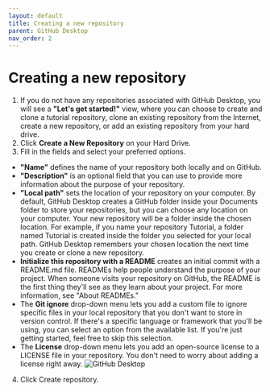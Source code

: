 ```yaml
---
layout: default
title: Creating a new repository
parent: GitHub Desktop
nav_order: 2
---
```

# Creating a new repository  
1. If you do not have any repositories associated with GitHub Desktop, you will see a **"Let's get started!"** view, where you can choose to create and clone a tutorial repository, clone an existing repository from the Internet, create a new repository, or add an existing repository from your hard drive.
2. Click **Create a New Repository** on your Hard Drive.
3. Fill in the fields and select your preferred options.  
* **"Name"** defines the name of your repository both locally and on GitHub.  
* **"Description"** is an optional field that you can use to provide more information about the purpose of your repository.  
* **"Local path"** sets the location of your repository on your computer. By default, GitHub Desktop creates a GitHub folder inside your Documents folder to store your repositories, but you can choose any location on your computer. Your new repository will be a folder inside the chosen location. For example, if you name your repository Tutorial, a folder named Tutorial is created inside the folder you selected for your local path. GitHub Desktop remembers your chosen location the next time you create or clone a new repository.  
* **Initialize this repository with a README** creates an initial commit with a README.md file. READMEs help people understand the purpose of your project. When someone visits your repository on GitHub, the README is the first thing they'll see as they learn about your project. For more information, see "About READMEs."  
* The **Git ignore** drop-down menu lets you add a custom file to ignore specific files in your local repository that you don't want to store in version control. If there's a specific language or framework that you'll be using, you can select an option from the available list. If you're just getting started, feel free to skip this selection.  
* The **License** drop-down menu lets you add an open-source license to a LICENSE file in your repository. You don't need to worry about adding a license right away. 
![GitHub Desktop](/assets/images/D4.jpg)
4. Click Create repository.

